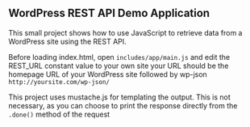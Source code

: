 ## WordPress REST API Demo Application

This small project shows how to use JavaScript to retrieve data from a WordPress site using
the REST API.

Before loading index.html, open `includes/app/main.js` and edit the REST_URL constant value to your own site
your URL should be the homepage URL of your WordPress site followed by wp-json
`http://yoursite.com/wp-json/`

This project uses mustache.js for templating the output. This is not necessary, as you can choose to print the response
directly from the `.done()` method of the request